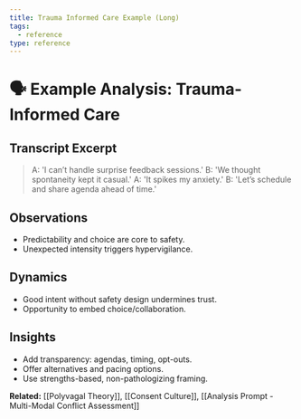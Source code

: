 ```yaml
---
title: Trauma Informed Care Example (Long)
tags:
  - reference
type: reference
---
```


<!-- @format -->

# 🗣 Example Analysis: Trauma-Informed Care

## Transcript Excerpt

> A: 'I can’t handle surprise feedback sessions.'
> B: 'We thought spontaneity kept it casual.'
> A: 'It spikes my anxiety.'
> B: 'Let’s schedule and share agenda ahead of time.'

## Observations

- Predictability and choice are core to safety.
- Unexpected intensity triggers hypervigilance.

## Dynamics

- Good intent without safety design undermines trust.
- Opportunity to embed choice/collaboration.

## Insights

- Add transparency: agendas, timing, opt-outs.
- Offer alternatives and pacing options.
- Use strengths-based, non-pathologizing framing.

**Related:** [[Polyvagal Theory]], [[Consent Culture]], [[Analysis Prompt - Multi-Modal Conflict Assessment]]
